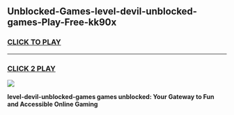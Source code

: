 
## Unblocked-Games-level-devil-unblocked-games-Play-Free-kk90x
<h3>
<a href="https://premium76.site?title=level-devil-unblocked-games&ref=22A">CLICK TO PLAY</a></h3>
<hr>

<h3>
<a href="https://premium76.site?title=level-devil-unblocked-games&ref=22A">CLICK 2 PLAY</a>
  
</h3>

<a href="https://premium76.site?title=level-devil-unblocked-games&ref=22A"><img src="https://clearcache.store/games.png"></a>


**level-devil-unblocked-games games unblocked: Your Gateway to Fun and Accessible Online Gaming**
